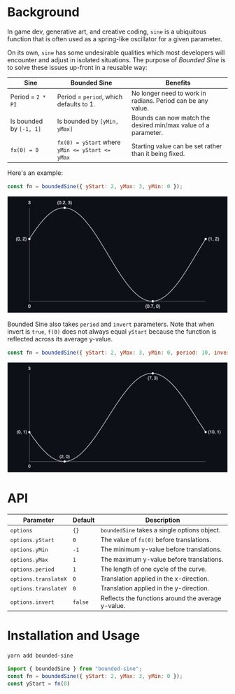 # Background

In game dev, generative art, and creative coding, `sine` is a ubiquitous function that is often used as a spring-like oscillator for a given parameter.

On its own, `sine` has some undesirable qualities which most developers will encounter and adjust in isolated situations. The purpose of *Bounded Sine* is to solve these issues up-front in a reusable way:

| Sine                    | Bounded Sine                                    | Benefits                                                            |
| ----------------------- | ----------------------------------------------- | -----------------------------------------------------------         |
| Period = `2 * PI`       | Period = `period`, which defaults to 1.         | No longer need to work in radians. Period can be any value.         |
| Is bounded by `[-1, 1]` | Is bounded by `[yMin, yMax]`                    | Bounds can now match the desired min/max value of a parameter.      |
| `fx(0) = 0`             | `fx(0) = yStart` where `yMin <= yStart <= yMax` | Starting value can be set rather than it being fixed.               |

Here's an example:

```js
const fn = boundedSine({ yStart: 2, yMax: 3, yMin: 0 });
```

![bounded-sine-1](https://github.com/mracette/bounded-sine/blob/main/media/bounded-sine-1.png?raw=true)

Bounded Sine also takes `period` and `invert` parameters. Note that when invert is `true`, `f(0)` does not always equal `yStart` because the function is reflected across its average y-value.

```js
const fn = boundedSine({ yStart: 2, yMax: 3, yMin: 0, period: 10, invert: true });
```

![bounded-sine-2](https://github.com/mracette/bounded-sine/blob/main/media/bounded-sine-2.png?raw=true)

# API

| Parameter            | Default | Description                                        |
| -------------------- | ------- | -------------------------------------------------- |
| `options`            | `{}`    | `boundedSine` takes a single options object.       |
| `options.yStart`     | `0`     | The value of `fx(0)` before translations.          |
| `options.yMin`       | `-1`    | The minimum y-value before translations.           |
| `options.yMax`       | `1`     | The maximum y-value before translations.           |
| `options.period`     | `1`     | The length of one cycle of the curve.              |
| `options.translateX` | `0`     | Translation applied in the x-direction.            |
| `options.translateY` | `0`     | Translation applied in the y-direction.            |
| `options.invert`     | `false` | Reflects the functions around the average y-value. |

# Installation and Usage

`yarn add bounded-sine`

```js
import { boundedSine } from "bounded-sine";
const fn = boundedSine({ yStart: 2, yMax: 3, yMin: 0 });
const yStart = fn(0)
```
